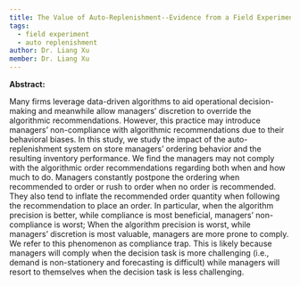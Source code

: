 ```yaml
---
title: The Value of Auto-Replenishment--Evidence from a Field Experiment
tags:
  - field experiment
  - auto replenishment
author: Dr. Liang Xu
member: Dr. Liang Xu
---
```


<b>Abstract: </b>

Many firms leverage data-driven algorithms to aid operational decision-making and meanwhile allow managers’ discretion to override the algorithmic recommendations. However, this practice may introduce managers’ non-compliance with algorithmic recommendations due to their behavioral biases. In this study, we study the impact of the auto-replenishment system on store managers’ ordering behavior and the resulting inventory performance. We find the managers may not comply with the algorithmic order recommendations regarding both when and how much to do. Managers constantly postpone the ordering when recommended to order or rush to order when no order is recommended. They also tend to inflate the recommended order quantity when following the recommendation to place an order. In particular, when the algorithm precision is better, while compliance is most beneficial, managers’ non-compliance is worst; When the algorithm precision is worst, while managers’ discretion is most valuable, managers are more prone to comply. We refer to this phenomenon as compliance trap. This is likely because managers will comply when the decision task is more challenging (i.e., demand is non-stationery and forecasting is difficult) while managers will resort to themselves when the decision task is less challenging.

